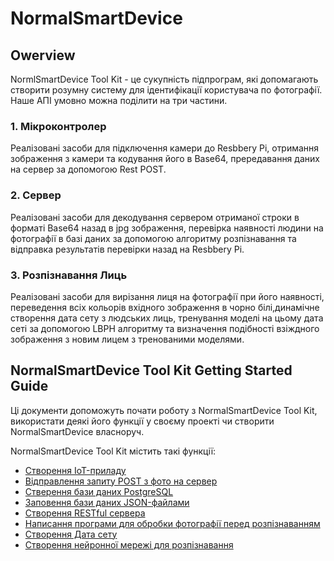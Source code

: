 # NormalSmartDevice 
## Owerview
NormlSmartDevice Tool Kit - це сукупність підпрограм, які допомагають створити розумну систему для ідентифікації користувача по фотографії.
Наше АПІ умовно можна поділити на три частини.
### 1. Мікроконтролер ###
Реалізовані засоби для підключення камери до Resbbery Pi, отримання зображення з камери та кодування його в Base64, прередавання даних на сервер за допомогою Rest POST.
### 2. Сервер ###
  Реалізовані засоби для декодування сервером отриманої строки в форматі Base64 назад в jpg зображення, перевірка наявності людини на фотографії в базі даних за допомогою алгоритму розпізнавання та відправка результатів перевірки назад на Resbbery Pi.
### 3. Розпізнавання Лиць ###
Реалізовані засоби для вирізання лиця на фотографії при його наявності, переведення всіх кольорів вхідного зображення в чорно білі,динамічне створення дата сету з людських лиць, тренування моделі на цьому дата сеті за допомогою LBPH алгоритму та визначення подібності взіждного зображення з новим лицем з тренованими моделями.

## NormalSmartDevice Tool Kit Getting Started Guide

Ці документи допоможуть почати роботу з NormalSmartDevice Tool Kit, використати деякі його функції у своєму проекті чи створити NormalSmartDevice власноруч.

NormalSmartDevice Tool Kit містить такі функції:

* [Створення IoT-приладу](../../iot.md)
* [Відправлення запиту POST з фото на сервер](../../post.md)
* [Стверення бази даних PostgreSQL](../../postgresql.md)
* [Заповення бази даних JSON-файлами](../../json.md)
* [Створення RESTful сервера](../../server.md)
* [Написання програми для обробки фотографії перед розпізнаванням](../../crop.md)
* [Створення Дата сету](../../dataset.md)
* [Створення нейронної мережі для розпізнавання](../../recognition.md)
